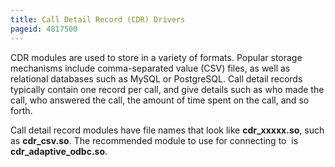 ```yaml
---
title: Call Detail Record (CDR) Drivers
pageid: 4817500
---
```


CDR modules are used to store  in a variety of formats. Popular storage mechanisms include comma-separated value (CSV) files, as well as relational databases such as MySQL or PostgreSQL. Call detail records typically contain one record per call, and give details such as who made the call, who answered the call, the amount of time spent on the call, and so forth.

Call detail record modules have file names that look like **cdr\_xxxxx.so**, such as **cdr\_csv.so**. The recommended module to use for connecting to  is **cdr\_adaptive\_odbc.so**.

